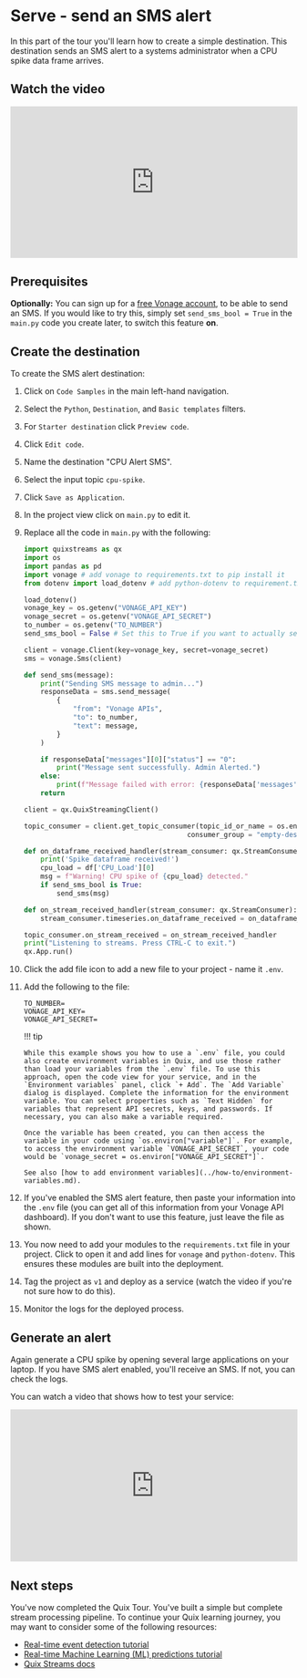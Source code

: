 # Serve - send an SMS alert

In this part of the tour you'll learn how to create a simple destination. This destination sends an SMS alert to a systems administrator when a CPU spike data frame arrives.

## Watch the video

<div style="position: relative; padding-bottom: 52.74853801169591%; height: 0;"><iframe src="https://www.loom.com/embed/69dccaa10fd549d089c2646f64a61d30?sid=1617f044-33d1-453b-b2e9-c1cc41d9d61e" frameborder="0" webkitallowfullscreen mozallowfullscreen allowfullscreen style="position: absolute; top: 0; left: 0; width: 100%; height: 100%;"></iframe></div>

## Prerequisites

**Optionally:** You can sign up for a [free Vonage account](https://developer.vonage.com/sign-up), to be able to send an SMS. If you would like to try this, simply set `send_sms_bool = True` in the `main.py` code you create later, to switch this feature **on**.

## Create the destination

To create the SMS alert destination:

1. Click on `Code Samples` in the main left-hand navigation. 
2. Select the `Python`, `Destination`, and `Basic templates` filters.
3. For `Starter destination` click `Preview code`.
4. Click `Edit code`.
5. Name the destination "CPU Alert SMS".
6. Select the input topic `cpu-spike`.
7. Click `Save as Application`.
8. In the project view click on `main.py` to edit it.
9. Replace all the code in `main.py` with the following:

    ```python
    import quixstreams as qx
    import os
    import pandas as pd
    import vonage # add vonage to requirements.txt to pip install it
    from dotenv import load_dotenv # add python-dotenv to requirement.txt

    load_dotenv()
    vonage_key = os.getenv("VONAGE_API_KEY")
    vonage_secret = os.getenv("VONAGE_API_SECRET")
    to_number = os.getenv("TO_NUMBER")
    send_sms_bool = False # Set this to True if you want to actually send an SMS (you'll need a free Vonage account)

    client = vonage.Client(key=vonage_key, secret=vonage_secret)
    sms = vonage.Sms(client)

    def send_sms(message):
        print("Sending SMS message to admin...")
        responseData = sms.send_message(
            {
                "from": "Vonage APIs",
                "to": to_number,
                "text": message,
            }
        )

        if responseData["messages"][0]["status"] == "0":
            print("Message sent successfully. Admin Alerted.")
        else:
            print(f"Message failed with error: {responseData['messages'][0]['error-text']}")
        return

    client = qx.QuixStreamingClient()

    topic_consumer = client.get_topic_consumer(topic_id_or_name = os.environ["input"],
                                            consumer_group = "empty-destination")

    def on_dataframe_received_handler(stream_consumer: qx.StreamConsumer, df: pd.DataFrame):
        print('Spike dataframe received!')
        cpu_load = df['CPU_Load'][0]
        msg = f"Warning! CPU spike of {cpu_load} detected."
        if send_sms_bool is True:
            send_sms(msg)

    def on_stream_received_handler(stream_consumer: qx.StreamConsumer):
        stream_consumer.timeseries.on_dataframe_received = on_dataframe_received_handler

    topic_consumer.on_stream_received = on_stream_received_handler
    print("Listening to streams. Press CTRL-C to exit.")
    qx.App.run()
    ```

11. Click the add file icon to add a new file to your project - name it `.env`.
12. Add the following to the file:

    ```
    TO_NUMBER=
    VONAGE_API_KEY=
    VONAGE_API_SECRET=
    ```

    !!! tip

        While this example shows you how to use a `.env` file, you could also create environment variables in Quix, and use those rather than load your variables from the `.env` file. To use this approach, open the code view for your service, and in the `Environment variables` panel, click `+ Add`. The `Add Variable` dialog is displayed. Complete the information for the environment variable. You can select properties such as `Text Hidden` for variables that represent API secrets, keys, and passwords. If necessary, you can also make a variable required.
        
        Once the variable has been created, you can then access the variable in your code using `os.environ["variable"]`. For example, to access the environment variable `VONAGE_API_SECRET`, your code would be `vonage_secret = os.environ["VONAGE_API_SECRET"]`.

        See also [how to add environment variables](../how-to/environment-variables.md).

13. If you've enabled the SMS alert feature, then paste your information into the `.env` file (you can get all of this information from your Vonage API dashboard). If you don't want to use this feature, just leave the file as shown.
14. You now need to add your modules to the `requirements.txt` file in your project. Click to open it and add lines for `vonage` and `python-dotenv`. This ensures these modules are built into the deployment.
15. Tag the project as `v1` and deploy as a service (watch the video if you're not sure how to do this).
16. Monitor the logs for the deployed process.

## Generate an alert

Again generate a CPU spike by opening several large applications on your laptop. If you have SMS alert enabled, you'll receive an SMS. If not, you can check the logs.

You can watch a video that shows how to test your service:

<div style="position: relative; padding-bottom: 53.0373831775701%; height: 0;"><iframe src="https://www.loom.com/embed/08cdaef968c944ba90fdd03ec733e97e?sid=a6366cd6-7716-44fa-8e2b-c2a408bb89d2" frameborder="0" webkitallowfullscreen mozallowfullscreen allowfullscreen style="position: absolute; top: 0; left: 0; width: 100%; height: 100%;"></iframe></div>

## Next steps

You've now completed the Quix Tour. You've built a simple but complete stream processing pipeline. To continue your Quix learning journey, you may want to consider some of the following resources:

* [Real-time event detection tutorial](../tutorials/event-detection/index.md)
* [Real-time Machine Learning (ML) predictions tutorial](../tutorials/data-science/index.md)
* [Quix Streams docs](../../client-library-intro.md)
